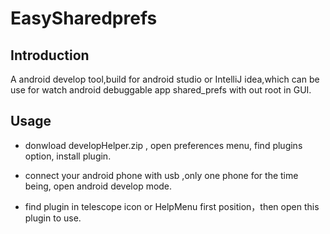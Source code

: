 # EasySharedprefs

## Introduction

A android develop tool,build for android studio or IntelliJ idea,which can be use for watch android debuggable app shared_prefs with out root in GUI. 

## Usage

* donwload developHelper.zip , open preferences menu, find plugins option, install plugin.

* connect your android phone with usb ,only one phone for the time being, open android develop mode.

* find plugin in telescope icon or HelpMenu first position，then open this plugin to use.

